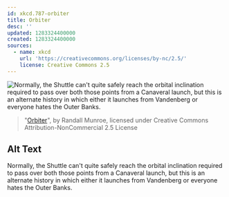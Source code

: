 ```yaml
---
id: xkcd.787-orbiter
title: Orbiter
desc: ''
updated: 1283324400000
created: 1283324400000
sources:
  - name: xkcd
    url: 'https://creativecommons.org/licenses/by-nc/2.5/'
    license: Creative Commons 2.5
---
```

![Normally, the Shuttle can't quite safely reach the orbital inclination required to pass over both those points from a Canaveral launch, but this is an alternate history in which either it launches from Vandenberg or everyone hates the Outer Banks.](https://imgs.xkcd.com/comics/orbiter.png)
> "[Orbiter](https://xkcd.com/787/)", by Randall Munroe, licensed under Creative Commons Attribution-NonCommercial 2.5 License

## Alt Text
Normally, the Shuttle can't quite safely reach the orbital inclination required to pass over both those points from a Canaveral launch, but this is an alternate history in which either it launches from Vandenberg or everyone hates the Outer Banks.

